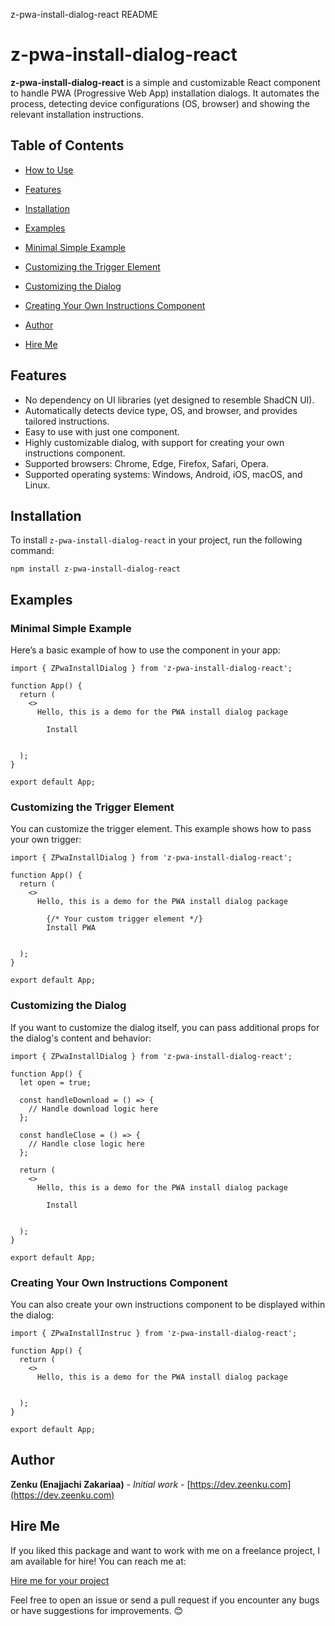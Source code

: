   z-pwa-install-dialog-react README

z-pwa-install-dialog-react
==========================

**z-pwa-install-dialog-react** is a simple and customizable React component to handle PWA (Progressive Web App) installation dialogs. It automates the process, detecting device configurations (OS, browser) and showing the relevant installation instructions.

Table of Contents
-----------------

*   [How to Use](#how-to-use)
*   [Features](#features)
*   [Installation](#installation)
*   [Examples](#examples)

*   [Minimal Simple Example](#minimal-simple-example)
*   [Customizing the Trigger Element](#customizing-the-trigger-element)
*   [Customizing the Dialog](#customizing-the-dialog)
*   [Creating Your Own Instructions Component](#creating-your-own-instructions-component)

*   [Author](#author)
*   [Hire Me](#hire-me)

Features
--------

*   No dependency on UI libraries (yet designed to resemble ShadCN UI).
*   Automatically detects device type, OS, and browser, and provides tailored instructions.
*   Easy to use with just one component.
*   Highly customizable dialog, with support for creating your own instructions component.
*   Supported browsers: Chrome, Edge, Firefox, Safari, Opera.
*   Supported operating systems: Windows, Android, iOS, macOS, and Linux.

Installation
------------

To install `z-pwa-install-dialog-react` in your project, run the following command:

    npm install z-pwa-install-dialog-react

Examples
--------

### Minimal Simple Example

Here’s a basic example of how to use the component in your app:

    
    import { ZPwaInstallDialog } from 'z-pwa-install-dialog-react';
    
    function App() {
      return (
        <>
          Hello, this is a demo for the PWA install dialog package
          
            Install
          
        
      );
    }
    
    export default App;
      

### Customizing the Trigger Element

You can customize the trigger element. This example shows how to pass your own trigger:

    
    import { ZPwaInstallDialog } from 'z-pwa-install-dialog-react';
    
    function App() {
      return (
        <>
          Hello, this is a demo for the PWA install dialog package
          
            {/* Your custom trigger element */}
            Install PWA
          
        
      );
    }
    
    export default App;
      

### Customizing the Dialog

If you want to customize the dialog itself, you can pass additional props for the dialog's content and behavior:

    
    import { ZPwaInstallDialog } from 'z-pwa-install-dialog-react';
    
    function App() {
      let open = true;
    
      const handleDownload = () => {
        // Handle download logic here
      };
    
      const handleClose = () => {
        // Handle close logic here
      };
    
      return (
        <>
          Hello, this is a demo for the PWA install dialog package
          
            Install
          
        
      );
    }
    
    export default App;
      

### Creating Your Own Instructions Component

You can also create your own instructions component to be displayed within the dialog:

    
    import { ZPwaInstallInstruc } from 'z-pwa-install-dialog-react';
    
    function App() {
      return (
        <>
          Hello, this is a demo for the PWA install dialog package
          
        
      );
    }
    
    export default App;
      

Author
------

**Zenku (Enajjachi Zakariaa)** - _Initial work_ - [https://dev.zeenku.com](https://dev.zeenku.com)

Hire Me
-------

If you liked this package and want to work with me on a freelance project, I am available for hire! You can reach me at:

[Hire me for your project](https://dev.zeenku.com/)

Feel free to open an issue or send a pull request if you encounter any bugs or have suggestions for improvements. 😊
